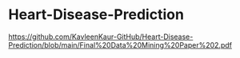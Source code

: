 # Heart-Disease-Prediction
https://github.com/KavleenKaur-GitHub/Heart-Disease-Prediction/blob/main/Final%20Data%20Mining%20Paper%202.pdf
